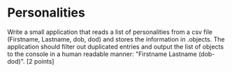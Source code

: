 # Personalities
Write a small application that reads a list of personalities from a csv file 
(Firstname, Lastname, dob, dod) and stores the information in .objects.
The application should filter out duplicated entries and output the list of objects to the console in a human readable manner:
"Firstname Lastname (dob-dod)". [2 points]
